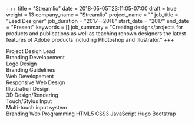 +++
title = "Streamlio"
date = 2018-05-05T23:11:05-07:00
draft = true
weight = 13
company_name = "Streamlio"
project_name = ""
job_title = "Lead Designer"
job_duration = "2017—2018"
start_date = "2017"
end_date = "Present"
keywords = []
job_summary = "Creating designs/projects for products and publications as well as teaching renown designers the latest features of Adobe products including Photoshop and Illustrator."
+++




<div class="row">
  <div class="col-sm-5 col-sm-offset-1">
    <span>Project Design Lead</span>
  </div>
  <div class="col-sm-5 col-sm-offset-0">
    <span>Branding Developement</span>
  </div>
  <div class="col-sm-5 col-sm-offset-1">
    <span>Logo Design</span>
  </div>
  <div class="col-sm-5 col-sm-offset-0">
    <span>Branding Guidelines</span>
  </div>
  <div class="col-sm-5 col-sm-offset-1">
    <span>Web Developement</span>
  </div>
  <div class="col-sm-5 col-sm-offset-0">
    <span>Responsive Web Design</span>
  </div>
  <div class="col-sm-5 col-sm-offset-1">
    <span>Illustration Design</span>
  </div>
  <div class="col-sm-5 col-sm-offset-0">
    <span>3D Design/Rendering</span>
  </div>
  <div class="col-sm-5 col-sm-offset-1">
    <span>Touch/Stylus Input</span>
  </div>
  <div class="col-sm-5 col-sm-offset-0">
    <span>Multi-touch input system</span>
  </div>
  <div class="col-sm-10 col-sm-offset-1">
    <span class="label label-default">Branding</span> <span class="label label-default">Web</span> <span class="label label-default">Programming</span> <span class="label label-default">HTML5</span> <span class="label label-default">CSS3</span> <span class="label label-default">JavaScript</span> <span class="label label-default">Hugo</span> <span class="label label-default">Bootstrap</span>
  </div>
</div>
